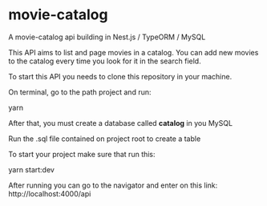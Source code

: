 # movie-catalog

A movie-catalog api building in Nest.js / TypeORM / MySQL

<p>This API aims to list and page movies in a catalog.
You can add new movies to the catalog every time you look for it in the search field.<p/>

<p>To start this API you needs to clone this repository in your machine.</p>

<p> On terminal, go to the path project and run:</p>
<p>yarn</p>

<p>After that, you must create a database called <b>catalog</b> in you MySQL</p>
<p>Run the .sql file contained on project root to create a table</p>

<p>To start your project make sure that run this:</p>
<p>yarn start:dev</p>

<p>After running you can go to the navigator and enter on this link: http://localhost:4000/api</p>
